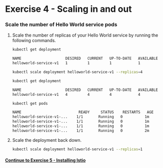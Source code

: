 # Exercise 4 - Scaling in and out

### Scale the number of Hello World service pods

1. Scale the number of replicas of your Hello World service by running the following commands.

    ```sh
    kubectl get deployment

    NAME                    DESIRED   CURRENT   UP-TO-DATE   AVAILABLE   AGE
    helloworld-service-v1   1         1         1            1           1m
    ```

    ```sh
    kubectl scale deployment helloworld-service-v1 --replicas=4
    ```

    ```sh
    kubectl get deployment

    NAME                    DESIRED   CURRENT   UP-TO-DATE   AVAILABLE   AGE
    helloworld-service-v1   4         4         4            4           1m
    ```

    ```sh
    kubectl get pods

    NAME                          READY     STATUS    RESTARTS   AGE
    helloworld-service-v1-...    1/1       Running   0          1m
    helloworld-service-v1-...    1/1       Running   0          1m
    helloworld-service-v1-...    1/1       Running   0          1m
    helloworld-service-v1-...    1/1       Running   0          2m
    ```

2. Scale the deployment back down.

    ```sh
    kubectl scale deployment helloworld-service-v1 --replicas=1
    ```

#### [Continue to Exercise 5 - Installing Istio](../exercise-5/README.md)
